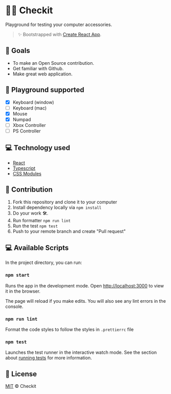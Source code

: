 
# 🕵️‍♂️ Checkit
Playground for testing your computer accessories.
> ✨ Bootstrapped with [Create React App](https://github.com/facebook/create-react-app).

## 🚀 Goals
- To make an Open Source contribution.
- Get familiar with Github.
- Make great web application.

## 🎈 Playground supported
- [x] Keyboard (window)
- [ ] Keyboard (mac)
- [x] Mouse
- [x] Numpad
- [ ] Xbox Controller 
- [ ] PS Controller

## 💻 Technology used
- [React](https://reactjs.org/)
- [Typescript](https://www.typescriptlang.org/)
- [CSS Modules](https://github.com/css-modules/css-modules)

## 🌟 Contribution
1. Fork this repository and clone it to your computer
2. Install dependency locally via `npm install`
3. Do your work 🛠.
4. Run formatter `npm run lint`
5. Run the test `npm test`
6. Push to your remote branch and create "Pull request"

## 💻 Available Scripts
In the project directory, you can run:

### `npm start`
Runs the app in the development mode.
Open [http://localhost:3000](http://localhost:3000) to view it in the browser.

The page will reload if you make edits.
You will also see any lint errors in the console.

### `npm run lint`
Format the code styles to follow the styles in `.prettierrc` file

### `npm test`
Launches the test runner in the interactive watch mode.
See the section about [running tests](https://facebook.github.io/create-react-app/docs/running-tests) for more information.

## 📄 License
[MIT](./LICENSE) © Checkit
